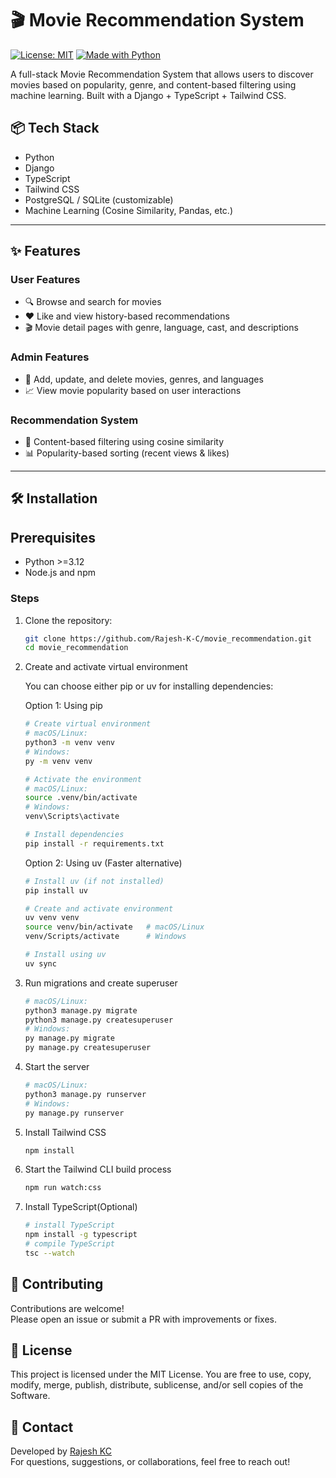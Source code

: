 # 🎬 Movie Recommendation System

[![License: MIT](https://img.shields.io/badge/License-MIT-yellow.svg)](LICENSE)
[![Made with Python](https://img.shields.io/badge/framework-Django-blue)](#)

A full-stack Movie Recommendation System that allows users to discover movies based on popularity, genre, and content-based filtering using machine learning. Built with a Django + TypeScript + Tailwind CSS.

## 📦 Tech Stack

- Python
- Django
- TypeScript
- Tailwind CSS
- PostgreSQL / SQLite (customizable)
- Machine Learning (Cosine Similarity, Pandas, etc.)

---

## ✨ Features

### User Features
- 🔍 Browse and search for movies
- ❤️ Like and view history-based recommendations
- 🎬 Movie detail pages with genre, language, cast, and descriptions

### Admin Features
- 🔧 Add, update, and delete movies, genres, and languages
- 📈 View movie popularity based on user interactions

### Recommendation System
- 📌 Content-based filtering using cosine similarity
- 📊 Popularity-based sorting (recent views & likes)

---

## 🛠️ Installation

## Prerequisites
- Python >=3.12
- Node.js and npm

### Steps

1. Clone the repository:
   ```bash
   git clone https://github.com/Rajesh-K-C/movie_recommendation.git
   cd movie_recommendation
2. Create and activate virtual environment

    You can choose either pip or uv for installing dependencies:
    
    Option 1: Using pip
    ```bash
    # Create virtual environment
    # macOS/Linux:
    python3 -m venv venv
    # Windows:
    py -m venv venv

    # Activate the environment
    # macOS/Linux:
    source .venv/bin/activate
    # Windows:
    venv\Scripts\activate

    # Install dependencies
    pip install -r requirements.txt
    ```

    Option 2: Using uv (Faster alternative)
    ```bash
    # Install uv (if not installed)
    pip install uv

    # Create and activate environment
    uv venv venv
    source venv/bin/activate   # macOS/Linux
    venv/Scripts/activate      # Windows

    # Install using uv
    uv sync
    ```
3. Run migrations and create superuser
    ```bash
    # macOS/Linux:
    python3 manage.py migrate
    python3 manage.py createsuperuser
    # Windows:
    py manage.py migrate
    py manage.py createsuperuser
    ```
4. Start the server
    ```bash
    # macOS/Linux:
    python3 manage.py runserver
    # Windows:
    py manage.py runserver
    ```
5. Install Tailwind CSS
    ```bash
    npm install
    ```
6. Start the Tailwind CLI build process
    ```bash
    npm run watch:css
    ```
7. Install TypeScript(Optional)
    ```bash
    # install TypeScript
    npm install -g typescript
    # compile TypeScript
    tsc --watch
    ```
## 🙌 Contributing
Contributions are welcome! <br/>
Please open an issue or submit a PR with improvements or fixes.
## 📜 License
This project is licensed under the MIT License.
You are free to use, copy, modify, merge, publish, distribute, sublicense, and/or sell copies of the Software.

## 📧 Contact
Developed by <a href="https://rajesh-kc.com.np"> Rajesh KC </a> <br/>
For questions, suggestions, or collaborations, feel free to reach out!
